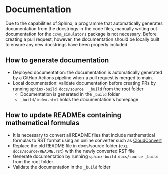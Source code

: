 # Documentation

Due to the capabilities of Sphinx, a programme that automatically generates documentation from the docstrings in the code files, manually writing out documentation for the `ccvm_simulators` package is not necessary. Before creating a pull request, however, the documentation should be locally built to ensure any new docstrings have been properly included.

## How to generate documentation

- Deployed documentation: the documentation is automatically generated by a GitHub Actions pipeline when a  pull request is merged to main.
- Local documentation: validate documentation before creating PRs by running `sphinx-build docs/source  _build` from the root folder
    - Documentation is generated in the `_build` folder
    - `_build/index.html` holds the documentation's homepage

## How to update READMEs containing mathematical formulas

- It is necessary to convert all README files that include mathematical formulas to RST format using an     online converter such as [CloudConvert](https://cloudconvert.com/md-to-rst)
- Replace the old README file in docs/source folder (e.g. `docs/source/README.rst`) with the newly converted RST file
- Generate documentation by running `sphinx-build docs/source _build` from the root folder
- Validate the documentation in the `_build` folder

